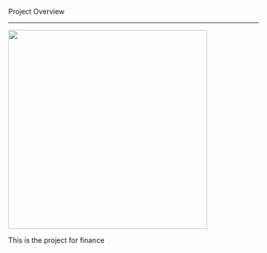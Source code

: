 Project Overview

------

<img src='http://mediad.publicbroadcasting.net/p/wual/files/201604/apr_photo_12_0.jpg' width=400>

This is the project for finance
